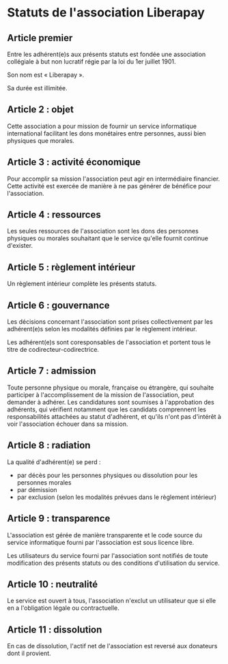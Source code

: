 # Statuts de l'association Liberapay

## Article premier

Entre les adhérent(e)s aux présents statuts est fondée une association collégiale à but non lucratif régie par la loi du 1er juillet 1901.

Son nom est « Liberapay ».

Sa durée est illimitée.

## Article 2 : objet

Cette association a pour mission de fournir un service informatique international facilitant les dons monétaires entre personnes, aussi bien physiques que morales.

## Article 3 : activité économique

Pour accomplir sa mission l'association peut agir en intermédiaire financier. Cette activité est exercée de manière à ne pas générer de bénéfice pour l'association.

## Article 4 : ressources

Les seules ressources de l'association sont les dons des personnes physiques ou morales souhaitant que le service qu'elle fournit continue d'exister.

## Article 5 : règlement intérieur

Un règlement intérieur complète les présents statuts.

## Article 6 : gouvernance

Les décisions concernant l'association sont prises collectivement par les adhérent(e)s selon les modalités définies par le règlement intérieur.

Les adhérent(e)s sont coresponsables de l'association et portent tous le titre de codirecteur-codirectrice.

## Article 7 : admission

Toute personne physique ou morale, française ou étrangère, qui souhaite participer à l'accomplissement de la mission de l'association, peut demander à adhérer. Les candidatures sont soumises à l'approbation des adhérents, qui vérifient notamment que les candidats comprennent les responsabilités attachées au statut d'adhérent, et qu'ils n'ont pas d'intérêt à voir l'association échouer dans sa mission.

## Article 8 : radiation

La qualité d'adhérent(e) se perd :

- par décès pour les personnes physiques ou dissolution pour les personnes morales
- par démission
- par exclusion (selon les modalités prévues dans le règlement intérieur)

## Article 9 : transparence

L'association est gérée de manière transparente et le code source du service informatique fourni par l'association est sous licence libre.

Les utilisateurs du service fourni par l'association sont notifiés de toute modification des présents statuts ou des conditions d'utilisation du service.

## Article 10 : neutralité

Le service est ouvert à tous, l'association n'exclut un utilisateur que si elle en a l'obligation légale ou contractuelle.

## Article 11 : dissolution

En cas de dissolution, l'actif net de l'association est reversé aux donateurs dont il provient.
